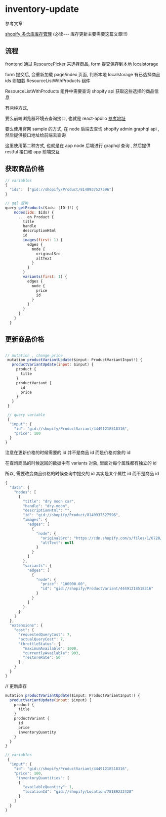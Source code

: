 # inventory-update

参考文章

[shopify 多仓库库存管理](https://www.shopify.com/partners/blog/multi-location_and_graphql) (必读--- 库存更新主要需要这篇文章!!!)

## 流程

frontend 通过 ResourcePicker 来选择商品, form 提交保存到本地 localstorage

form 提交后, 会重新加载 page/index 页面, 判断本地 localstorage 有已选择商品 ids 则加载 ResourceListWithProducts 组件

ResourceListWithProducts 组件中需要查询 shopify api 获取这些选择的商品信息

有两种方式,

要么前端浏览器环境去查询接口, 也就是 react-apollo [参考地址](https://github.com/Shopify/shopify-demo-app-node-react/blob/master/components/ResourceList.js)

要么使用官网 sample 的方式, 在 node 后端去查询 shopify admin graphql api , 然后提供接口地址给前端去查询

这里使用第二种方式, 也就是在 app node 后端进行 graphql 查询 , 然后提供 restful 接口和 app 前端交互

## 获取商品价格

```js
// variables
{
  "ids":  ["gid://shopify/Product/8140937527596"]
}

// gql 查询
query getProducts($ids: [ID!]!) {
    nodes(ids: $ids) {
      ... on Product {
        title
        handle
        descriptionHtml
        id
        images(first: 1) {
          edges {
            node {
              originalSrc
              altText
            }
          }
        }
        variants(first: 1) {
          edges {
            node {
              price
              id
            }
          }
        }
      }
    }
  }


```

## 更新商品价格

```js

// mutation , change price
 mutation productVariantUpdate($input: ProductVariantInput!) {
   productVariantUpdate(input: $input) {
     product {
       title
     }
     productVariant {
       id
       price
     }
   }
 }

 // query variable
 {
  "input": {
    "id": "gid://shopify/ProductVariant/44491218518316",
    "price": 100
  }
}
```

注意在更新价格的时候需要的 id 并不是商品 id 而是价格对象的 id

在查询商品的时候返回的数据中有 variants 对象, 里面对每个属性都有独立的 id

所以, 需要改变商品价格的时候查询中提交的 id 其实是某个属性 id 而不是商品 id

```js
{
  "data": {
    "nodes": [
      {
        "title": "dry moon car",
        "handle": "dry-moon",
        "descriptionHtml": "",
        "id": "gid://shopify/Product/8140937527596",
        "images": {
          "edges": [
            {
              "node": {
                "originalSrc": "https://cdn.shopify.com/s/files/1/0720/7131/5756/products/car1.jpg?v=1675763715",
                "altText": null
              }
            }
          ]
        },
        "variants": {
          "edges": [
            {
              "node": {
                "price": "100000.00",
                "id": "gid://shopify/ProductVariant/44491218518316"
              }
            }
          ]
        }
      }
    ]
  },
  "extensions": {
    "cost": {
      "requestedQueryCost": 7,
      "actualQueryCost": 7,
      "throttleStatus": {
        "maximumAvailable": 1000,
        "currentlyAvailable": 993,
        "restoreRate": 50
      }
    }
  }
}
```

// 更新库存

```js
mutation productVariantUpdate($input: ProductVariantInput!) {
  productVariantUpdate(input: $input) {
    product {
      title
    }
    productVariant {
      id
      price
      inventoryQuantity
    }
  }
}

// variables
 {
  "input": {
    "id": "gid://shopify/ProductVariant/44491218518316",
    "price": 100,
     "inventoryQuantities": [
      {
        "availableQuantity": 1,
        "locationId": "gid://shopify/Location/78189232428"
      }
    ]
  }
}

```
